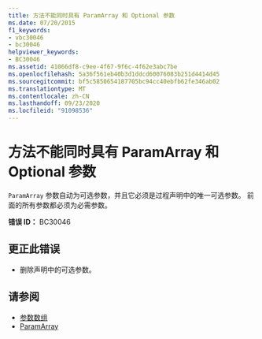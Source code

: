 ```yaml
---
title: 方法不能同时具有 ParamArray 和 Optional 参数
ms.date: 07/20/2015
f1_keywords:
- vbc30046
- bc30046
helpviewer_keywords:
- BC30046
ms.assetid: 41066df8-c9ee-4f67-9f6c-4f62e3abc7be
ms.openlocfilehash: 5a36f561eb40b3d1ddcd60076083b251d4414d45
ms.sourcegitcommit: bf5c5850654187705bc94cc40ebfb62fe346ab02
ms.translationtype: MT
ms.contentlocale: zh-CN
ms.lasthandoff: 09/23/2020
ms.locfileid: "91098536"
---
```

# <a name="method-cannot-have-both-a-paramarray-and-optional-parameters"></a>方法不能同时具有 ParamArray 和 Optional 参数

`ParamArray` 参数自动为可选参数，并且它必须是过程声明中的唯一可选参数。 前面的所有参数都必须为必需参数。  
  
 **错误 ID：** BC30046  
  
## <a name="to-correct-this-error"></a>更正此错误  
  
- 删除声明中的可选参数。  
  
## <a name="see-also"></a>请参阅

- [参数数组](../programming-guide/language-features/procedures/parameter-arrays.md)
- [ParamArray](../language-reference/modifiers/paramarray.md)

